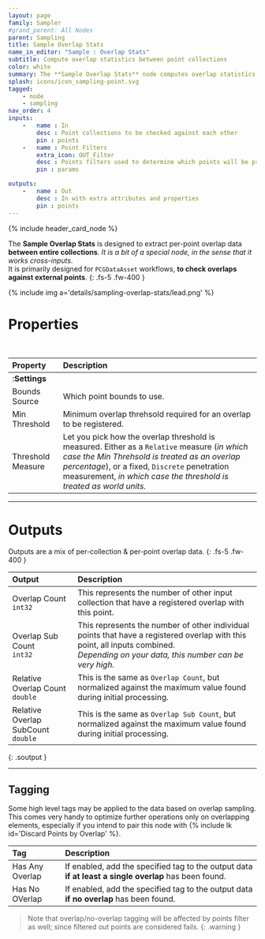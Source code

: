 ```yaml
---
layout: page
family: Sampler
#grand_parent: All Nodes
parent: Sampling
title: Sample Overlap Stats
name_in_editor: "Sample : Overlap Stats"
subtitle: Compute overlap statistics between point collections
color: white
summary: The **Sample Overlap Stats** node computes overlap statistics between point collections, providing per-point and per-collection overlap data such as count, sub-count, and relative measures, with optional tagging for overlap detection.
splash: icons/icon_sampling-point.svg
tagged: 
    - node
    - sampling
nav_order: 4
inputs:
    -   name : In
        desc : Point collections to be checked against each other
        pin : points
    -   name : Point Filters
        extra_icon: OUT_Filter
        desc : Points filters used to determine which points will be processed. Filtered out points will be treated as not overlapping.
        pin : params

outputs:
    -   name : Out
        desc : In with extra attributes and properties
        pin : points
---
```


{% include header_card_node %}

The **Sample Overlap Stats** is designed to extract per-point overlap data **between entire collections**. *It is a bit of a special node, in the sense that it works cross-inputs.*   
It is primarily designed for `PCGDataAsset` workflows, **to check overlaps against external points**.
{: .fs-5 .fw-400 } 

{% include img a='details/sampling-overlap-stats/lead.png' %}

# Properties
<br>

| Property       | Description          |
|:-------------|:------------------|
|:**Settings**||
| Bounds Source          | Which point bounds to use. |
| Min Threshold          | Minimum overlap threhsold required for an overlap to be registered. |
| Threshold Measure          | Let you pick how the overlap threshold is measured. Either as a `Relative` measure (*in which case the Min Threhsold is treated as an overlap percentage*), or a fixed, `Discrete` penetration measurement, *in which case the threshold is treated as world units.* |

---
# Outputs
Outputs are a mix of per-collection & per-point overlap data.
{: .fs-5 .fw-400 }  

| Output       | Description          |
|:-------------|:------------------|
| <span class="eout">Overlap Count</span><br>`int32` | This represents the number of other input collection that have a registered overlap with this point. |
| <span class="eout">Overlap Sub Count</span><br>`int32` | This represents the number of other individual points that have a registered overlap with this point, all inputs combined.<br>*Depending on your data, this number can be very high.* |
| <span class="eout">Relative Overlap Count</span><br>`double` | This is the same as `Overlap Count`, but normalized against the maximum value found during initial processing. |
| <span class="eout">Relative Overlap  SubCount</span><br>`double` | This is the same as `Overlap Sub Count`, but normalized against the maximum value found during initial processing. |
{: .soutput }

---
## Tagging
Some high level tags may be applied to the data based on overlap sampling. This comes very handy to optimize further operations only on overlapping elements, especially if you intend to pair this node with {% include lk id='Discard Points by Overlap' %}.
<br>

| Tag       | Description          |
|:-------------|:------------------|
| <span class="etag">Has Any Overlap</span>     | If enabled, add the specified tag to the output data **if at least a single overlap** has been found. |
| <span class="etag">Has No OVerlap</span>     | If enabled, add the specified tag to the output data **if no overlap** has been found. |

> Note that overlap/no-overlap tagging will be affected by points filter as well; since filtered out points are considered fails.
{: .warning }